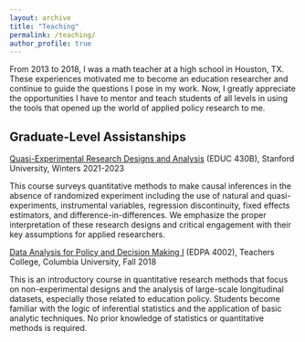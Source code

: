 ```yaml
---
layout: archive
title: "Teaching"
permalink: /teaching/
author_profile: true
---
```


From 2013 to 2018, I was a math teacher at a high school in Houston, TX. These experiences motivated me to become an education researcher and continue to guide the questions I pose in my work. Now, I greatly appreciate the opportunities I have to mentor and teach students of all levels in using the tools that opened up the world of applied policy research to me.

## Graduate-Level Assistanships

[Quasi-Experimental Research Designs and Analysis](https://explorecourses.stanford.edu/search?view=catalog&filter-coursestatus-Active=on&page=0&catalog=&q=EDUC430B) (EDUC 430B), Stanford University, Winters 2021-2023

This course surveys quantitative methods to make causal inferences in the absence of randomized experiment including the use of natural and quasi-experiments, instrumental variables, regression discontinuity, fixed effects estimators, and difference-in-differences. We emphasize the proper interpretation of these research designs and critical engagement with their key assumptions for applied researchers.

[Data Analysis for Policy and Decision Making I](https://www.tc.columbia.edu/education-policy-and-social-analysis/education-policy/courses/) (EDPA 4002), Teachers College, Columbia University, Fall 2018

This is an introductory course in quantitative research methods that focus on non-experimental designs and the analysis of large-scale longitudinal datasets, especially those related to education policy. Students become familiar with the logic of inferential statistics and the application of basic analytic techniques. No prior knowledge of statistics or quantitative methods is required.
